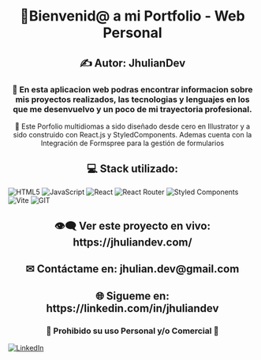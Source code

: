 <h1 align="center">👋Bienvenid@ a mi Portfolio - Web Personal</h1>
<h2 align="center">✍ Autor: JhulianDev</h2>
<h3 align="center">💎 En esta aplicacion web podras encontrar informacion sobre mis proyectos realizados, las tecnologias y lenguajes en los que me desenvuelvo y un poco de mi trayectoria profesional.</h3>

<p align="center">💼 Este Porfolio multidiomas a sido diseñado desde cero en Illustrator y a sido construido con React.js y StyledComponents. Ademas cuenta con la Integración de Formspree para la gestión de formularios</p>

<h2 align="center">💻 Stack utilizado:</h2>

![HTML5](https://img.shields.io/badge/html5-%23E34F26.svg?style=for-the-badge&logo=html5&logoColor=white) ![JavaScript](https://img.shields.io/badge/javascript-%23323330.svg?style=for-the-badge&logo=javascript&logoColor=%23F7DF1E) ![React](https://img.shields.io/badge/react-%2320232a.svg?style=for-the-badge&logo=react&logoColor=%2361DAFB) ![React Router](https://img.shields.io/badge/React_Router-CA4245?style=for-the-badge&logo=react-router&logoColor=white) ![Styled Components](https://img.shields.io/badge/styled--components-DB7093?style=for-the-badge&logo=styled-components&logoColor=white) ![Vite](https://img.shields.io/badge/vite-%23646CFF.svg?style=for-the-badge&logo=vite&logoColor=white) ![GIT](https://img.shields.io/badge/Git-fc6d26?style=for-the-badge&logo=git&logoColor=white)

<h2 align="center">👁‍🗨 Ver este proyecto en vivo: https://jhuliandev.com/</h2>

<h2 align="center">✉ Contáctame en: jhulian.dev@gmail.com</h2>

<h2 align="center">🌐 Sigueme en: https://linkedin.com/in/jhuliandev</h2>

<h3 align="center">🛑 Prohibido su uso Personal y/o Comercial 🛑</h3>

[![LinkedIn](https://img.shields.io/badge/LinkedIn-%230077B5.svg?logo=linkedin&logoColor=white)](https://linkedin.com/in/jhuliandev) 
